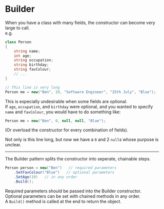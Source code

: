 # Builder

When you have a class with many fields,
the constructor can become very large to call.  
e.g.
```cs
class Person
{
    string name;
    int age;
    string occupation;
    string birthday;
    string favColour;
    // ...
}

// This line is very long
Person me = new("Ben", 19, "Software Engineer", "25th July", "Blue");
```

This is especially undesirable when some fields are optional.  
If `age`, `occupation`, and `birthday` were optional,
and you wanted to specify `name` and `favColour`,
you would have to do something like:

```cs
Person me = new("Ben", 0, null, null, "Blue");
```

(Or overload the constructor for every combination of fields).

Not only is this line long,
but now we have a `0` and 2 `null`s whose purpose is unclear.

---

The Builder pattern splits the constructor into
seperate, chainable steps.

```cs
Person person = new("Ben")   // required parameters
    .SetFavColour("Blue")   // optional parameters
    .SetAge(19)   // in any order
    .Build();
```

Required parameters should be passed into the Builder constructor.  
Optional parameters can be set with chained methods in any order.  
A `Build()` method is called at the end to return the object.
